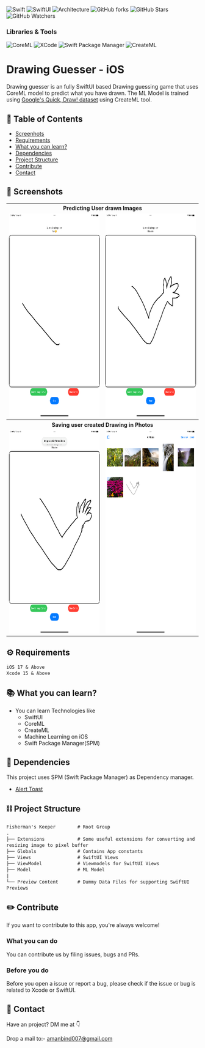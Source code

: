 ![Swift](https://img.shields.io/badge/Language-Swift-FF5733)
![SwiftUI](https://img.shields.io/badge/Interface-SwfitUI-red)
![Architecture](https://img.shields.io/badge/Architecture-MVVM-green)
![GitHub forks](https://img.shields.io/github/forks/amanbind007/Drawing-Guesser-iOS?label=Fork&style=social)
![GitHub Stars](https://img.shields.io/github/stars/amanbind007/Drawing-Guesser-iOS?label=Stars&style=social)
![GitHub Watchers](https://img.shields.io/github/watchers/amanbind007/Drawing-Guesser-iOS?label=Watchers&style=social)

### Libraries & Tools
![CoreML](https://img.shields.io/badge/CoreML-DE3163)
![XCode](https://img.shields.io/badge/XCode-2874A6)
![Swift Package Manager](https://img.shields.io/badge/Swift%20Package%20Manager-D35400)
![CreateML](https://img.shields.io/badge/CreateML-28B463)

# Drawing Guesser - iOS

Drawing guesser is an fully SwiftUI based Drawing guessing game that uses CoreML model to predict what you have drawn. The ML Model is trained using [Google's Quick, Draw! dataset](https://quickdraw.withgoogle.com/data) using CreateML tool.

## 📝 Table of Contents  
- [Screenhots](#screenshots)
- [Requirements](#requirements)
- [What you can learn?](#whatyoucanlearn)
- [Dependencies](#dependencies)
- [Project Structure](#projectstructure)
- [Contribute](#contribute)
- [Contact](#contact)

<a name="screenshots"/>

## 🌄 Screenshots
<table style="width:100%">
  <tr>
    <th colspan="2">Predicting User drawn Images</th>
    
  </tr>
  <tr>
    <td><img src="https://github.com/amanbind007/Drawing-Guesser-iOS/blob/master/Screenshots/working.png?raw=true" width=400 height=533 /></td> 
    <td><img src="https://github.com/amanbind007/Drawing-Guesser-iOS/blob/master/Screenshots/Predicting.png?raw=true" width=400 height=533 /></td> 
  </tr>
  <tr>
    <th colspan="2">Saving user created Drawing in Photos</th>
    
  </tr>
  <tr>
    <td><img src="https://github.com/amanbind007/Drawing-Guesser-iOS/blob/master/Screenshots/Saving%20Image.png?raw=true" width=400 height=533 /></td>
    <td><img src="https://github.com/amanbind007/Drawing-Guesser-iOS/blob/master/Screenshots/Saving%20Image%20to%20Photos.png?raw=true" width=400 height=533 /></td>
  </tr>
    
</table>

<a name="requirements"/>

## ⚙️ Requirements
```
iOS 17 & Above
Xcode 15 & Above
```
<a name="whatyoucanlearn"/>

## 📚 What you can learn?
- You can learn Technologies like
  - SwiftUI
  - CoreML
  - CreateML
  - Machine Learning on iOS
  - Swift Package Manager(SPM)

<a name="dependencies"/>

## 🔗 Dependencies

This project uses SPM (Swift Package Manager) as Dependency manager.

 - [Alert Toast](https://github.com/elai950/AlertToast)

<a name="projectstructure"/>

## ⛓ Project Structure

    Fisherman's Keeper        # Root Group
    .
    ├── Extensions            # Some useful extensions for converting and resizing image to pixel buffer
    ├── Globals               # Contains App constants
    ├── Views                 # SwiftUI Views
    ├── ViewModel             # Viewmodels for SwiftUI Views
    ├── Model                 # ML Model
    |
    └── Preview Content       # Dummy Data Files for supporting SwiftUI Previews

<a name="contribute"/>

## ✏️ Contribute

If you want to contribute to this app, you're always welcome!

### What you can do
You can contribute us by filing issues, bugs and PRs.

### Before you do
Before you open a issue or report a bug, please check if the issue or bug is related to Xcode or SwiftUI.

<a name="contact"/>

## 📱 Contact

Have an project? DM me at 👇

Drop a mail to:- amanbind007@gmail.com










